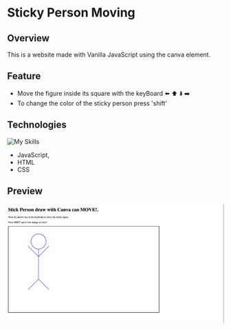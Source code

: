 # Sticky Person Moving

## Overview

This is a website made with Vanilla JavaScript using the canva element.

## Feature

-   Move the figure inside its square with the keyBoard ⬅️ ⬆️ ⬇️ ➡️
-   To change the color of the sticky person press 'shift'

## Technologies

![My Skills](https://skillicons.dev/icons?i=js,html,css)

-   JavaScript,
-   HTML
-   CSS

## Preview

![Sticky person](gif/sticky-person-web.gif)
